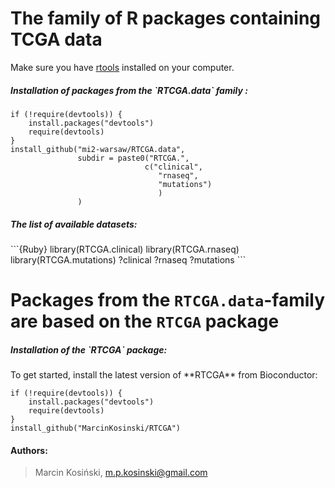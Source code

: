 # The family of R packages containing TCGA data

Make sure you have [rtools](http://cran.r-project.org/bin/windows/Rtools/) installed on your computer.

<h5> Installation of packages from the `RTCGA.data` family : </h5>


```{Ruby}
if (!require(devtools)) {
    install.packages("devtools")
    require(devtools)
}
install_github("mi2-warsaw/RTCGA.data", 
               subdir = paste0("RTCGA.", 
                              c("clinical",
                                 "rnaseq",
                                 "mutations")
                                 )
               )
```

<h5> The list of available datasets: </h5>
```{Ruby}
library(RTCGA.clinical)
library(RTCGA.rnaseq)
library(RTCGA.mutations)
?clinical
?rnaseq
?mutations
```

# Packages from the `RTCGA.data`-family are based on the `RTCGA` package


<h5> Installation of the `RTCGA` package: </h5>
To get started, install the latest version of **RTCGA** from Bioconductor:

```{Ruby}
if (!require(devtools)) {
    install.packages("devtools")
    require(devtools)
}
install_github("MarcinKosinski/RTCGA")
```

<h4> Authors: </h4>

>
> Marcin Kosiński, m.p.kosinski@gmail.com
>